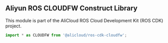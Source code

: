 ## Aliyun ROS CLOUDFW Construct Library

This module is part of the AliCloud ROS Cloud Development Kit (ROS CDK) project.

```python
import * as CLOUDFW from '@alicloud/ros-cdk-cloudfw';
```
